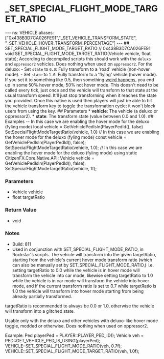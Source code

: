 # _SET_SPECIAL_FLIGHT_MODE_TARGET_RATIO

--- ns: VEHICLE aliases: ["0x438B3D7CA026FE91","_SET_VEHICLE_TRANSFORM_STATE", "_SET_VEHICLE_HOVER_TRANSFORM_PERCENTAGE"] --- ## SET_SPECIAL_FLIGHT_MODE_TARGET_RATIO  // 0x438B3D7CA026FE91 void SET_SPECIAL_FLIGHT_MODE_TARGET_RATIO(Vehicle vehicle, float state);  According to decompiled scripts this should work with the `deluxo` and `oppressor2` vehicles. Does nothing when used on `oppressor2`.  For the deluxo: - Set `state` to `0.0`: Fully transform to a 'road' vehicle (non-hover mode). - Set `state` to `1.0`: Fully transform to a 'flying' vehicle (hover mode).  If you set it to something like 0.5, then something [weird happens](https://streamable.com/p6wmr), you end up in some 50% hover mode, 50% not hover mode.  This doesn't need to be called every tick, just once and the vehicle will transform to that state at the usual transform speed. It'll just stop transforming when it reaches the state you provided.  Once this native is used then players will just be able to hit the vehicle transform key to toggle the transformation cycle; it won't block users from using the key.   ## Parameters * **vehicle**: The vehicle (a deluxo or oppressor2). * **state**: The transform state (value between 0.0 and 1.0).  ## Examples -- In this case we are enabling the hover mode for the deluxo (fyling mode) local vehicle = GetVehiclePedIsIn(PlayerPedId(), false) SetSpecialFlightModeTargetRatio(vehicle, 1.0)  // In this case we are enabling the hover mode for the deluxo (fyling mode) const vehicle = GetVehiclePedIsIn(PlayerPedId(), false); SetSpecialFlightModeTargetRatio(vehicle, 1.0);  // In this case we are enabling the hover mode for the deluxo (fyling mode) using static CitizenFX.Core.Native.API; Vehicle vehicle = GetVehiclePedIsIn(PlayerPedId(), false); SetSpecialFlightModeTargetRatio(vehicle, 1f);

### Parameters
* Vehicle vehicle
* float targetRatio

### Return Value
* void

### Notes
* Build: 811
* Used in conjunction with SET_SPECIAL_FLIGHT_MODE_RATIO, in Rockstar's scripts. The vehicle will transform into the given targetRatio, starting from the vehicle's current hover mode transform ratio (which can also be manually set by SET_SPECIAL_FLIGHT_MODE_RATIO,) i.e. setting targetRatio to 0.0 while the vehicle is in hover mode will transform the vehicle into car mode, likewise setting targetRatio to 1.0 while the vehicle is in car mode will transform the vehicle into hover mode, and if the current transform ratio is set to 0.7 while targetRatio is 1.0 the vehicle will transform into hover mode starting from being already partially transformed.

targetRatio is recommended to always be 0.0 or 1.0, otherwise the vehicle will transform into a glitched state.

Usable only with the deluxo and other vehicles with deluxo-like hover mode toggle, modded or otherwise. Does nothing when used on oppressor2.

Example:
Ped playerPed = PLAYER::PLAYER_PED_ID();
Vehicle veh = PED::GET_VEHICLE_PED_IS_USING(playerPed);
VEHICLE::SET_SPECIAL_FLIGHT_MODE_RATIO(veh, 0.7f);
VEHICLE::SET_SPECIAL_FLIGHT_MODE_TARGET_RATIO(veh, 1.0f);

